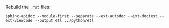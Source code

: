 Rebuild the `.rst` files:
```
sphinx-apidoc --module-first --separate --ext-autodoc --ext-doctest --ext-viewcode --output etl ../python/etl
```
